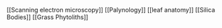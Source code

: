 [[Scanning electron microscopy]]
[[Palynology]]
[[leaf anatomy]]
[[Silica Bodies]]
[[Grass Phytoliths]]
